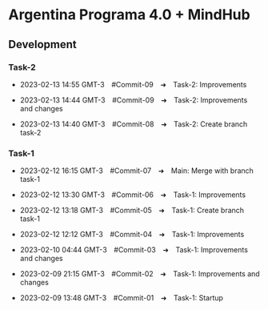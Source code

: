 # **Argentina Programa 4.0 + MindHub**

## **Development**

### **Task-2**

- 2023-02-13 14:55 GMT-3&emsp;#Commit-09&emsp;➜&emsp;Task-2: Improvements

- 2023-02-13 14:44 GMT-3&emsp;#Commit-09&emsp;➜&emsp;Task-2: Improvements and changes

- 2023-02-13 14:40 GMT-3&emsp;#Commit-08&emsp;➜&emsp;Task-2: Create branch task-2

### **Task-1**

- 2023-02-12 16:15 GMT-3&emsp;#Commit-07&emsp;➜&emsp;Main: Merge with branch task-1

- 2023-02-12 13:30 GMT-3&emsp;#Commit-06&emsp;➜&emsp;Task-1: Improvements

- 2023-02-12 13:18 GMT-3&emsp;#Commit-05&emsp;➜&emsp;Task-1: Create branch task-1

- 2023-02-12 12:12 GMT-3&emsp;#Commit-04&emsp;➜&emsp;Task-1: Improvements

- 2023-02-10 04:44 GMT-3&emsp;#Commit-03&emsp;➜&emsp;Task-1: Improvements and changes

- 2023-02-09 21:15 GMT-3&emsp;#Commit-02&emsp;➜&emsp;Task-1: Improvements and changes

- 2023-02-09 13:48 GMT-3&emsp;#Commit-01&emsp;➜&emsp;Task-1: Startup